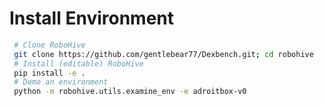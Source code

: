 # Install Environment

  ``` bash
   # Clone RoboHive
   git clone https://github.com/gentlebear77/Dexbench.git; cd robohive
   # Install (editable) RoboHive
   pip install -e .
   # Demo an environment
   python -m robohive.utils.examine_env -e adroitbox-v0
   ```